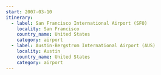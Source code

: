 ```yaml
---
start: 2007-03-10
itinerary:
  - label: San Francisco International Airport (SFO)
    locality: San Francisco
    country_name: United States
    category: airport
  - label: Austin-Bergstrom International Airport (AUS)
    locality: Austin
    country_name: United States
    category: airport
---
```


